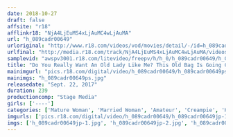 ```yaml
---
date: 2018-10-27
draft: false
affsite: "r18"
afflinkr18: "NjA4LjEuMS4xLjAuMC4wLjAuMA"
url: "h_089cadr00649"
urloriginal: "http://www.r18.com/videos/vod/movies/detail/-/id=h_089cadr00649"
urlfinal: "http://media.r18.com/track/NjA4LjEuMS4xLjAuMC4wLjAuMA/videos/vod/movies/detail/-/id=h_089cadr00649"
samplevid: "awspv3001.r18.com/litevideo/freepv/h/h_0/h_089cadr00649/h_089cadr00649_dmb_w.mp4"
title: "Do You Really Want An Old Lady Like Me? This Old Bag Is Going Cum Crazy, Shaking Her Saggy Tits And Drooling Like A Pig In Ecstasy A Horny Mature Woman 4 Hours/11 Ladies"
mainimgurl: "pics.r18.com/digital/video/h_089cadr00649/h_089cadr00649ps.jpg"
mainimgs: "h_089cadr00649ps.jpg"
releasedate: "Sept. 22, 2017"
duration: 239
productioncomp: "Stage Media"
girls: ['----']
categories: ['Mature Woman', 'Married Woman', 'Amateur', 'Creampie', 'Huge Dick - Large Dick', 'Over 4 Hours']
imgurls: ['pics.r18.com/digital/video/h_089cadr00649/h_089cadr00649jp-1.jpg', 'pics.r18.com/digital/video/h_089cadr00649/h_089cadr00649jp-2.jpg', 'pics.r18.com/digital/video/h_089cadr00649/h_089cadr00649jp-3.jpg', 'pics.r18.com/digital/video/h_089cadr00649/h_089cadr00649jp-4.jpg', 'pics.r18.com/digital/video/h_089cadr00649/h_089cadr00649jp-5.jpg', 'pics.r18.com/digital/video/h_089cadr00649/h_089cadr00649jp-6.jpg', 'pics.r18.com/digital/video/h_089cadr00649/h_089cadr00649jp-7.jpg', 'pics.r18.com/digital/video/h_089cadr00649/h_089cadr00649jp-8.jpg', 'pics.r18.com/digital/video/h_089cadr00649/h_089cadr00649jp-9.jpg', 'pics.r18.com/digital/video/h_089cadr00649/h_089cadr00649jp-10.jpg', 'pics.r18.com/digital/video/h_089cadr00649/h_089cadr00649jp-11.jpg', 'pics.r18.com/digital/video/h_089cadr00649/h_089cadr00649jp-12.jpg', 'pics.r18.com/digital/video/h_089cadr00649/h_089cadr00649jp-13.jpg', 'pics.r18.com/digital/video/h_089cadr00649/h_089cadr00649jp-14.jpg', 'pics.r18.com/digital/video/h_089cadr00649/h_089cadr00649jp-15.jpg', 'pics.r18.com/digital/video/h_089cadr00649/h_089cadr00649jp-16.jpg', 'pics.r18.com/digital/video/h_089cadr00649/h_089cadr00649jp-17.jpg', 'pics.r18.com/digital/video/h_089cadr00649/h_089cadr00649jp-18.jpg', 'pics.r18.com/digital/video/h_089cadr00649/h_089cadr00649jp-19.jpg', 'pics.r18.com/digital/video/h_089cadr00649/h_089cadr00649jp-20.jpg']
imgs: ['h_089cadr00649jp-1.jpg', 'h_089cadr00649jp-2.jpg', 'h_089cadr00649jp-3.jpg', 'h_089cadr00649jp-4.jpg', 'h_089cadr00649jp-5.jpg', 'h_089cadr00649jp-6.jpg', 'h_089cadr00649jp-7.jpg', 'h_089cadr00649jp-8.jpg', 'h_089cadr00649jp-9.jpg', 'h_089cadr00649jp-10.jpg', 'h_089cadr00649jp-11.jpg', 'h_089cadr00649jp-12.jpg', 'h_089cadr00649jp-13.jpg', 'h_089cadr00649jp-14.jpg', 'h_089cadr00649jp-15.jpg', 'h_089cadr00649jp-16.jpg', 'h_089cadr00649jp-17.jpg', 'h_089cadr00649jp-18.jpg', 'h_089cadr00649jp-19.jpg', 'h_089cadr00649jp-20.jpg']
---
```

